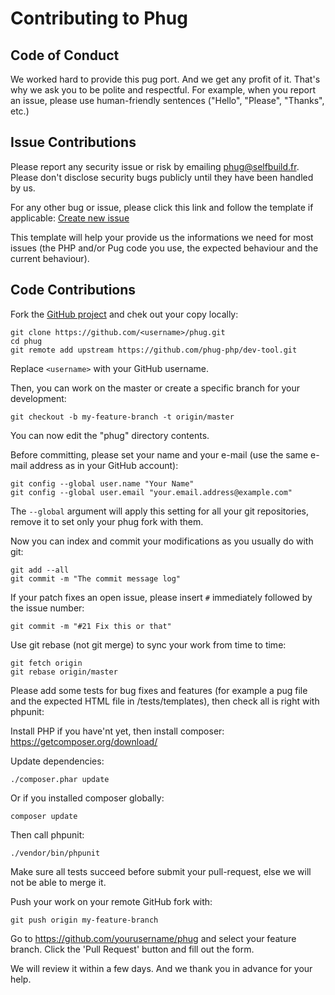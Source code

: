 # Contributing to Phug

## Code of Conduct

We worked hard to provide this pug port. And we get any profit of it. That's why we ask you to be polite and respectful. For example, when you report an issue, please use human-friendly sentences ("Hello", "Please", "Thanks", etc.)

## Issue Contributions

Please report any security issue or risk by emailing phug@selfbuild.fr. Please don't disclose security bugs publicly until they have been handled by us.

For any other bug or issue, please click this link and follow the template if applicable:
[Create new issue](https://github.com/phug-php/dev-tool/issues/new)

This template will help your provide us the informations we need for most issues (the PHP and/or Pug code you use, the expected behaviour and the current behaviour).

## Code Contributions

Fork the [GitHub project](https://github.com/phug-php/dev-tool) and chek out your copy locally:

```shell
git clone https://github.com/<username>/phug.git
cd phug
git remote add upstream https://github.com/phug-php/dev-tool.git
```
Replace `<username>` with your GitHub username.

Then, you can work on the master or create a specific branch for your development:

```shell
git checkout -b my-feature-branch -t origin/master
```

You can now edit the "phug" directory contents.

Before committing, please set your name and your e-mail (use the same e-mail address as in your GitHub account):

```shell
git config --global user.name "Your Name"
git config --global user.email "your.email.address@example.com"
```

The ```--global``` argument will apply this setting for all your git repositories, remove it to set only your phug fork with them.

Now you can index and commit your modifications as you usually do with git:

```shell
git add --all
git commit -m "The commit message log"
```

If your patch fixes an open issue, please insert ```#``` immediately followed by the issue number:

```shell
git commit -m "#21 Fix this or that"
```

Use git rebase (not git merge) to sync your work from time to time:

```shell
git fetch origin
git rebase origin/master
```

Please add some tests for bug fixes and features (for example a pug file and the expected HTML file in /tests/templates), then check all is right with phpunit:

Install PHP if you have'nt yet, then install composer:
https://getcomposer.org/download/

Update dependencies:
```
./composer.phar update
```

Or if you installed composer globally:
```
composer update
```

Then call phpunit:
```
./vendor/bin/phpunit
```

Make sure all tests succeed before submit your pull-request, else we will not be able to merge it.

Push your work on your remote GitHub fork with:
```
git push origin my-feature-branch
```

Go to https://github.com/yourusername/phug and select your feature branch. Click the 'Pull Request' button and fill out the form.

We will review it within a few days. And we thank you in advance for your help.
